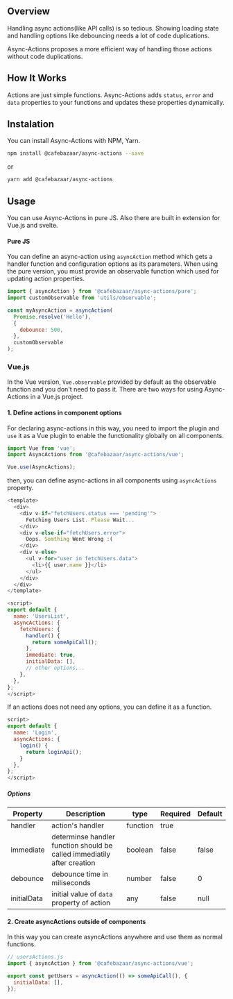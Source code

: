 ## Overview

Handling async actions(like API calls) is so tedious. Showing loading state and handling options like debouncing needs a lot of code duplications.

Async-Actions proposes a more efficient way of handling those actions without code duplications.

## How It Works

Actions are just simple functions. Async-Actions adds `status`, `error` and `data` properties to your functions and updates these properties dynamically.

## Instalation

You can install Async-Actions with NPM, Yarn.

```bash
npm install @cafebazaar/async-actions --save
```

or

```bash
yarn add @cafebazaar/async-actions
```

## Usage

You can use Async-Actions in pure JS. Also there are built in extension for Vue.js and svelte.

#### Pure JS

You can define an async-action using `asyncAction` method which gets a handler function and configuration options as its parameters. When using the pure version, you must provide an observable function which used for updating action properties.

```javascript
import { asyncAction } from '@cafebazaar/async-actions/pure';
import customObservable from 'utils/observable';

const myAsyncAction = asyncAction(
  Promise.resolve('Hello'),
  {
    debounce: 500,
  },
  customObservable
);
```

### Vue.js

In the Vue version, `Vue.observable` provided by default as the observable function and you don't need to pass it. There are two ways for using Async-Actions in a Vue.js project.

#### 1. Define actions in component options

For declaring async-actions in this way, you need to import the plugin and `use` it as a Vue plugin to enable the functionality globally on all components.

```javascript
import Vue from 'vue';
import AsyncActions from '@cafebazaar/async-actions/vue';

Vue.use(AsyncActions);
```

then, you can define async-actions in all components using `asyncActions` property.

```javascript
<template>
  <div>
    <div v-if="fetchUsers.status === 'pending'">
      Fetching Users List. Please Wait...
    </div>
    <div v-else-if="fetchUsers.error">
      Oops. Somthing Went Wrong :(
    </div>
    <div v-else>
      <ul v-for="user in fetchUsers.data">
        <li>{{ user.name }}</li>
      </ul>
    </div>
  </div>
</template>

<script>
export default {
  name: 'UsersList',
  asyncActions: {
    fetchUsers: {
      handler() {
        return someApiCall();
      },
      immediate: true,
      initialData: [],
      // other options...
    },
  },
};
</script>
```

If an actions does not need any options, you can define it as a function.

```javascript
script>
export default {
  name: 'Login',
  asyncActions: {
    login() {
      return loginApi();
    }
  },
};
</script>
```

##### Options

| Property    | Description                                                             | type     | Required | Default |
| ----------- | ----------------------------------------------------------------------- | -------- | -------- | ------- |
| handler     | action's handler                                                        | function | true     |         |
| immediate   | determinse handler function should be called immediatily after creation | boolean  | false    | false   |
| debounce    | debounce time in miliseconds                                            | number   | false    | 0       |
| initialData | initial value of `data` property of action                              | any      | false    | null    |

#### 2. Create asyncActions outside of components

In this way you can create asyncActions anywhere and use them as normal functions.

```javascript
// usersActions.js
import { asyncAction } from '@cafebazaar/async-actions/vue';

export const getUsers = asyncAction(() => someApiCall(), {
  initialData: [],
});
```
